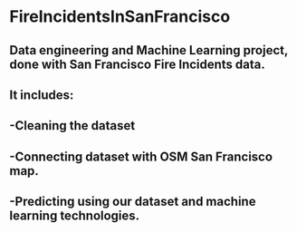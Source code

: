 # FireIncidentsInSanFrancisco
## Data engineering and Machine Learning project, done with San Francisco Fire Incidents data.

## It includes:
##   -Cleaning the dataset
##   -Connecting dataset with OSM San Francisco map.
##   -Predicting using our dataset and machine learning technologies.
